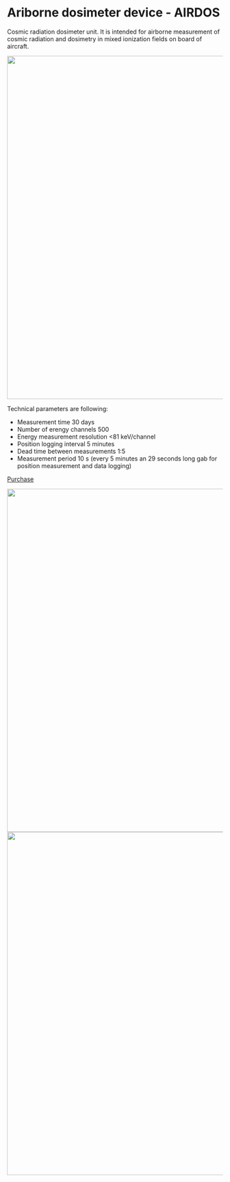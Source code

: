 # Ariborne dosimeter device - AIRDOS

Cosmic radiation dosimeter unit. It is intended for airborne measurement of cosmic radiation and dosimetry in mixed ionization fields on board of aircraft. 

<img src="https://raw.githubusercontent.com/UniversalScientificTechnologies/AIRDOS/master/DOC/src/img/AIRDOS01A_box.JPG" width="800" />

Technical parameters are following: 

* Measurement time 30 days
* Number of erengy channels    500
* Energy measurement resolution    <81 keV/channel
* Position logging interval    5 minutes
* Dead time between measurements   1:5
* Measurement period    10 s (every 5 minutes an 29 seconds long gab for position measurement and data logging)

[Purchase](http://www.ust.cz/shop/product_info.php?&products_id=269)

<img src="https://raw.githubusercontent.com/UniversalScientificTechnologies/AIRDOS/master/SCH_PCB/CANDY/CANDY01A/CANDY01A_SCH.JPG" width="800" />

<img src="https://raw.githubusercontent.com/UniversalScientificTechnologies/AIRDOS/master/SCH_PCB/AIRDOS01A.JPEG" width="800" />